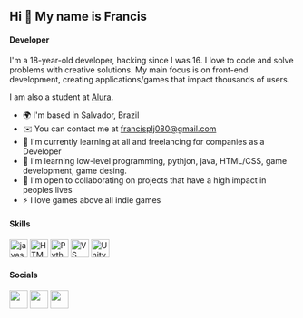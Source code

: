 ## Hi 👋 My name is Francis

#### Developer

I'm a 18-year-old developer, hacking since I was 16. I love to code and solve problems with creative solutions. My main focus is on front-end development, creating applications/games that impact thousands of users.

I am also a student at [Alura](https://www.alura.com.br).

* 🌍  I'm based in Salvador, Brazil
* ✉️  You can contact me at [francisplj080@gmail.com](mailto:francisplj080@gmail.com)
* 🚀  I'm currently learning at all and freelancing for companies as a Developer
* 🧠 I'm learning low-level programming, pythjon, java, HTML/CSS, game development, game desing.
* 🤝  I'm open to collaborating on projects that have a high impact in peoples lives
* ⚡  I love games above all indie games

#### Skills

<div align="left">
  <img src="https://img.shields.io/badge/JavaScript-323330?style=for-the-badge&logo=javascript&logoColor=F7DF1E" height="32" alt="javascript logo"  /> 
  <img src="https://img.shields.io/badge/HTML5-E34F26?style=for-the-badge&logo=html5&logoColor=white" height="32" alt="HTML5 logo" />
  <img src="https://img.shields.io/badge/Python-FFD43B?style=for-the-badge&logo=python&logoColor=blue" height="32" alt="Python logo"  />
  <img src="https://img.shields.io/badge/VSCode-0078D4?style=for-the-badge&logo=visual%20studio%20code&logoColor=white" height="32" alt="VS logo" />
  <img src="https://img.shields.io/badge/Unity-100000?style=for-the-badge&logo=unity&logoColor=white" height="32" alt="Unity logo"  />
</div>

#### Socials

<p align="left">
  <a href="https://discord.com/users/byto__" target="_blank" rel="noreferrer"><img src="https://img.shields.io/badge/Discord-5865F2?style=for-the-badge&logo=discord&logoColor=white" height="32" /></a>
  <a href="https://github.com/Byto-Toby" target="_blank" rel="noreferrer"><img src="https://img.shields.io/badge/GitHub-100000?style=for-the-badge&logo=github&logoColor=white" height="32" /></a>
  <a href="https://steamcommunity.com/profiles/76561199065455764/" target="_blank" rel="noreferrer"><img src="https://img.shields.io/badge/Steam-000000?style=for-the-badge&logo=steam&logoColor=white" height="32" /></a>
</p>
